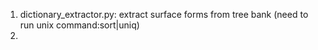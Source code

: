 1. dictionary_extractor.py: 
        extract surface forms from tree bank (need to run unix command:sort|uniq)
2. 